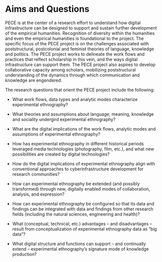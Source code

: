Aims and Questions
=====================

PECE is at the center of a research effort to understand how digital
infrastructure can be designed to support and sustain further
development of the empirical humanities. Recognition of diversity within
the humanities and even the empirical humanities is foundational to the
project. The specific focus of the PECE project is on the challenges
associated with poststructural, postcolonial and feminist theories of
language, knowledge and politics. The PECE project works to delineate
the work flows and practices that reflect scholarship in this vein, and
the ways digital infrastructure can support them. The PECE project also
aspires to develop collaborative capacity among scholars, mobilizing
poststructural understanding of the dynamics through which communication
and knowledge are engendered.

The research questions that orient the PECE project include the
following:

-   What work flows, data types and analytic modes characterize experimental ethnography?

-   What theories and assumptions about language, meaning, knowledge and sociality undergird experimental ethnography?

-   What are the digital implications of the work flows, analytic modes and assumptions of experimental ethnography?

-   How has experimental ethnography in different historical periods leveraged media technologies (photography, film, etc.), and what new possibilities are created by digital technologies?

-   How do the digital implications of experimental ethnography align with conventional approaches to cyberinfrastructure development for research communities?

-   How can experimental ethnography be extended (and possibly transformed) through new, digitally enabled modes of collaboration, analysis, and expression?

-   How can experimental ethnography be configured so that its data and findings can be integrated with data and findings from other research fields (including the natural sciences, engineering and health)?

-   What (conceptual, technical, etc.) advantages – and disadvantages – result from conceptualization of experimental ethnography data as “big data”?

-   What digital structure and functions can support – and continually extend – experimental ethnography’s signature mode of knowledge production?
